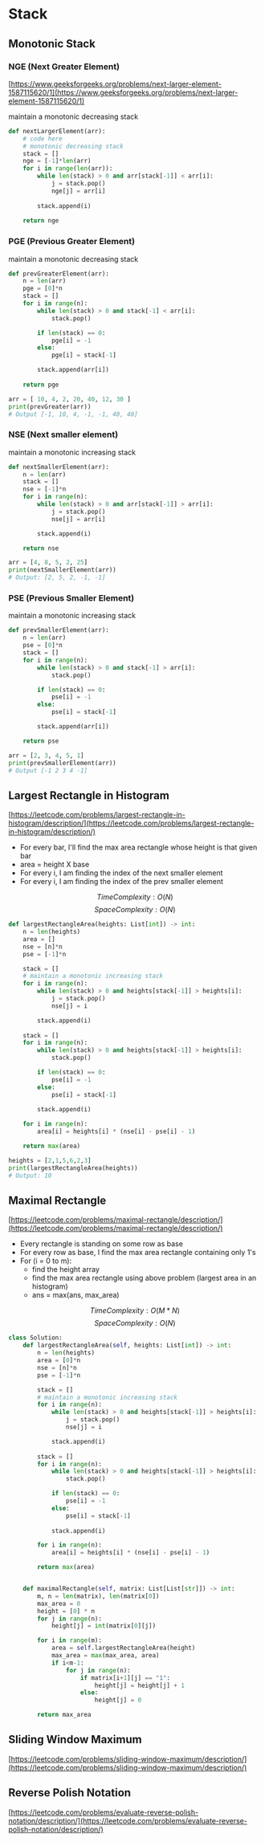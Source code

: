 # Stack

## Monotonic Stack

### NGE (Next Greater Element)

[https://www.geeksforgeeks.org/problems/next-larger-element-1587115620/1](https://www.geeksforgeeks.org/problems/next-larger-element-1587115620/1)

maintain a monotonic decreasing stack

```python
def nextLargerElement(arr):
    # code here
    # monotonic decreasing stack
    stack = []
    nge = [-1]*len(arr)
    for i in range(len(arr)):
        while len(stack) > 0 and arr[stack[-1]] < arr[i]:
            j = stack.pop()
            nge[j] = arr[i]
        
        stack.append(i)
        
    return nge
```

### PGE (Previous Greater Element)

maintain a monotonic decreasing stack

```python
def prevGreaterElement(arr):
    n = len(arr)
    pge = [0]*n
    stack = []
    for i in range(n):
        while len(stack) > 0 and stack[-1] < arr[i]:
            stack.pop()

        if len(stack) == 0:
            pge[i] = -1
        else:
            pge[i] = stack[-1]

        stack.append(arr[i])
    
    return pge

arr = [ 10, 4, 2, 20, 40, 12, 30 ]
print(prevGreater(arr))
# Output [-1, 10, 4, -1, -1, 40, 40]
```

### NSE (Next smaller element)

maintain a monotonic increasing stack

```python
def nextSmallerElement(arr):
    n = len(arr)
    stack = []
    nse = [-1]*n
    for i in range(n):
        while len(stack) > 0 and arr[stack[-1]] > arr[i]:
            j = stack.pop()
            nse[j] = arr[i]

        stack.append(i)

    return nse

arr = [4, 8, 5, 2, 25]
print(nextSmallerElement(arr))
# Output: [2, 5, 2, -1, -1]
```

### PSE (Previous Smaller Element)

maintain a monotonic increasing stack

```python
def prevSmallerElement(arr):
    n = len(arr)
    pse = [0]*n
    stack = []
    for i in range(n):
        while len(stack) > 0 and stack[-1] > arr[i]:
            stack.pop()

        if len(stack) == 0:
            pse[i] = -1
        else:
            pse[i] = stack[-1]

        stack.append(arr[i])

    return pse

arr = [2, 3, 4, 5, 1]
print(prevSmallerElement(arr))
# Output [-1 2 3 4 -1]
```

## Largest Rectangle in Histogram

[https://leetcode.com/problems/largest-rectangle-in-histogram/description/](https://leetcode.com/problems/largest-rectangle-in-histogram/description/)

- For every bar, I'll find the max area rectangle whose height is that given bar
- area = height X base
- For every i, I am finding the index of the next smaller element
- For every i, I am finding the index of the prev smaller element

$$ Time Complexity: O(N) $$
$$ Space Complexity: O(N) $$

```python
def largestRectangleArea(heights: List[int]) -> int:
    n = len(heights)
    area = []
    nse = [n]*n
    pse = [-1]*n

    stack = []
    # maintain a monotonic increasing stack
    for i in range(n):
        while len(stack) > 0 and heights[stack[-1]] > heights[i]:
            j = stack.pop()
            nse[j] = i

        stack.append(i)
    
    stack = []
    for i in range(n):
        while len(stack) > 0 and heights[stack[-1]] > heights[i]:
            stack.pop()

        if len(stack) == 0:
            pse[i] = -1
        else:
            pse[i] = stack[-1]
        
        stack.append(i)

    for i in range(n):
        area[i] = heights[i] * (nse[i] - pse[i] - 1)

    return max(area)

heights = [2,1,5,6,2,3]
print(largestRectangleArea(heights))
# Output: 10
```

## Maximal Rectangle

[https://leetcode.com/problems/maximal-rectangle/description/](https://leetcode.com/problems/maximal-rectangle/description/)

- Every rectangle is standing on some row as base
- For every row as base, I find the max area rectangle containing only 1's
- For (i = 0 to m):
    - find the height array
    - find the max area rectangle using above problem (largest area in an histogram)
    - ans = max(ans, max_area)

$$ Time Complexity: O(M*N) $$
$$ Space Complexity: O(N) $$

```python
class Solution:
    def largestRectangleArea(self, heights: List[int]) -> int:
        n = len(heights)
        area = [0]*n
        nse = [n]*n
        pse = [-1]*n

        stack = []
        # maintain a monotonic increasing stack
        for i in range(n):
            while len(stack) > 0 and heights[stack[-1]] > heights[i]:
                j = stack.pop()
                nse[j] = i

            stack.append(i)
        
        stack = []
        for i in range(n):
            while len(stack) > 0 and heights[stack[-1]] > heights[i]:
                stack.pop()

            if len(stack) == 0:
                pse[i] = -1
            else:
                pse[i] = stack[-1]
            
            stack.append(i)

        for i in range(n):
            area[i] = heights[i] * (nse[i] - pse[i] - 1)

        return max(area)


    def maximalRectangle(self, matrix: List[List[str]]) -> int:
        m, n = len(matrix), len(matrix[0])
        max_area = 0
        height = [0] * n
        for j in range(n):
            height[j] = int(matrix[0][j])

        for i in range(m):
            area = self.largestRectangleArea(height)
            max_area = max(max_area, area)
            if i<m-1:
                for j in range(n):
                    if matrix[i+1][j] == "1":
                        height[j] = height[j] + 1
                    else:
                        height[j] = 0

        return max_area    
```


## Sliding Window Maximum

[https://leetcode.com/problems/sliding-window-maximum/description/](https://leetcode.com/problems/sliding-window-maximum/description/)


## Reverse Polish Notation

[https://leetcode.com/problems/evaluate-reverse-polish-notation/description/](https://leetcode.com/problems/evaluate-reverse-polish-notation/description/)

